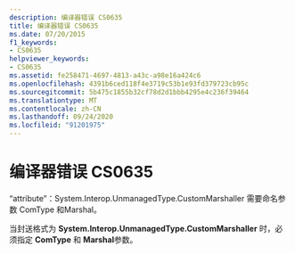 ```yaml
---
description: 编译器错误 CS0635
title: 编译器错误 CS0635
ms.date: 07/20/2015
f1_keywords:
- CS0635
helpviewer_keywords:
- CS0635
ms.assetid: fe258471-4697-4813-a43c-a98e16a424c6
ms.openlocfilehash: 4391b6ced118f4e3719c53b1e93fd379723cb95c
ms.sourcegitcommit: 5b475c1855b32cf78d2d1bbb4295e4c236f39464
ms.translationtype: MT
ms.contentlocale: zh-CN
ms.lasthandoff: 09/24/2020
ms.locfileid: "91201975"
---
```

# <a name="compiler-error-cs0635"></a>编译器错误 CS0635

“attribute”：System.Interop.UnmanagedType.CustomMarshaller 需要命名参数 ComType 和Marshal。  
  
 当封送格式为 **System.Interop.UnmanagedType.CustomMarshaller** 时，必须指定 **ComType** 和 **Marshal**参数。
